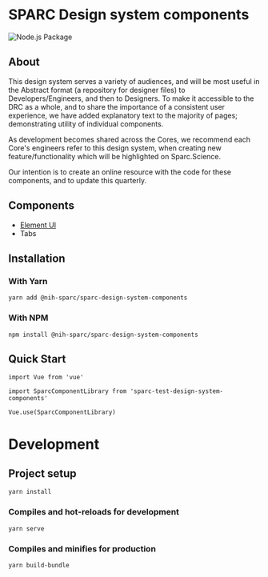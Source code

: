 # SPARC Design system components

![Node.js Package](https://github.com/nih-sparc/sparc-design-system-components/workflows/Node.js%20Package/badge.svg)

## About

This design system serves a variety of audiences, and will be most useful in the Abstract format (a repository for designer files) to Developers/Engineers, and then to Designers.
To make it accessible to the DRC as a whole, and to share the importance of a consistent user experience, we have added explanatory text to the majority of pages; demonstrating utility of individual components.

As development becomes shared across the Cores, we recommend each Core's engineers refer to this design system, when creating new feature/functionality which will be highlighted on Sparc.Science.

Our intention is to create an online resource with the code for these components, and to update this quarterly.

## Components

- [Element UI](https://github.com/ElemeFE/element)
- Tabs

## Installation
### With Yarn
```
yarn add @nih-sparc/sparc-design-system-components
```

### With NPM
```
npm install @nih-sparc/sparc-design-system-components
```

## Quick Start
```
import Vue from 'vue'

import SparcComponentLibrary from 'sparc-test-design-system-components'

Vue.use(SparcComponentLibrary)
```

# Development
## Project setup
```
yarn install
```

### Compiles and hot-reloads for development
```
yarn serve
```

### Compiles and minifies for production
```
yarn build-bundle
```
